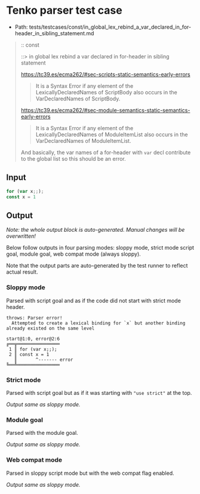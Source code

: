 # Tenko parser test case

- Path: tests/testcases/const/in_global_lex_rebind_a_var_declared_in_for-header_in_sibling_statement.md

> :: const
>
> ::> in global lex rebind a var declared in for-header in sibling statement
>
> https://tc39.es/ecma262/#sec-scripts-static-semantics-early-errors
>
> > It is a Syntax Error if any element of the LexicallyDeclaredNames of ScriptBody also occurs in the VarDeclaredNames of ScriptBody.
>
> https://tc39.es/ecma262/#sec-module-semantics-static-semantics-early-errors
>
> > It is a Syntax Error if any element of the LexicallyDeclaredNames of ModuleItemList also occurs in the VarDeclaredNames of ModuleItemList.
>
> And basically, the var names of a for-header with `var` decl contribute to the global list so this should be an error.


## Input

`````js
for (var x;;); 
const x = 1
`````

## Output

_Note: the whole output block is auto-generated. Manual changes will be overwritten!_

Below follow outputs in four parsing modes: sloppy mode, strict mode script goal, module goal, web compat mode (always sloppy).

Note that the output parts are auto-generated by the test runner to reflect actual result.

### Sloppy mode

Parsed with script goal and as if the code did not start with strict mode header.

`````
throws: Parser error!
  Attempted to create a lexical binding for `x` but another binding already existed on the same level

start@1:0, error@2:6
╔══╦════════════════
 1 ║ for (var x;;);
 2 ║ const x = 1
   ║       ^------- error
╚══╩════════════════

`````

### Strict mode

Parsed with script goal but as if it was starting with `"use strict"` at the top.

_Output same as sloppy mode._

### Module goal

Parsed with the module goal.

_Output same as sloppy mode._

### Web compat mode

Parsed in sloppy script mode but with the web compat flag enabled.

_Output same as sloppy mode._
